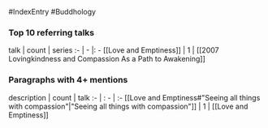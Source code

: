#IndexEntry #Buddhology

### Top 10 referring talks
talk | count | series
:- | - |: -
[[Love and Emptiness]] | 1 | [[2007 Lovingkindness and Compassion As a Path to Awakening]]

### Paragraphs with 4+ mentions
description | count | talk
:- | : - | :-
[[Love and Emptiness#"Seeing all things with compassion"\|"Seeing all things with compassion"]] | 1 | [[Love and Emptiness]]

